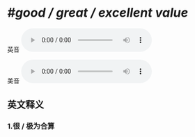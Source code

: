 # ***\#good / great / excellent value*** 
英音
<audio src="./media/good  great  excellent value1_AAC.aac" controls="controls"></audio>

美音
<audio src="./media/good  great  excellent value2_AAC.aac" controls="controls"></audio>



  

英文释义
---
### 1.**很 / 极为合算**  


